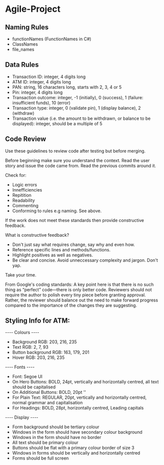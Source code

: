 # Agile-Project

## Naming Rules

 - functionNames (FunctionNames in C#)
 - ClassNames
 - file_names

## Data Rules

 - Transaction ID: integer, 4 digits long
 - ATM ID: integer, 4 digits long
 - PAN: string, 16 characters long, starts with 2, 3, 4 or 5
 - Pin: integer, 4 digits long
 - Transaction outcome: integer, -1 (initially), 0 (success), 1 (failure: insufficient funds), 10 (error)
 - Transaction type: integer, 0 (validate pin), 1 (display balance), 2 (withdraw)
 - Transaction value (i.e. the amount to be withdrawn, or balance to be displayed): integer, should be a multiple of 5

## Code Review

Use these guidelines to review code after testing but before merging.

Before beginning make sure you understand the context. Read the user story and issue the code came from. Read the previous commits around it.

Check for:
- Logic errors
- Innefficiencies
- Repitition
- Readability
- Commenting
- Conforming to rules e.g naming. See above.

If the work does not meet these standards then provide constructive feedback.

What is constructive feedback?
- Don't just say what requires change, say why and even how.
- Reference specific lines and methods/functions.
- Highlight positives as well as negatives.
- Be clear and concise. Avoid unneccessary complexity and jargon. Don't yap.

Take your time.

From Google's coding standards:
A key point here is that there is no such thing as “perfect” code—there is only better code. Reviewers should not require the author to polish every tiny piece before granting approval. Rather, the reviewer should balance out the need to make forward progress compared to the importance of the changes they are suggesting.

## Styling Info for ATM:

---- Colours ----
- Background RGB: 203, 216, 235
- Text RGB: 2, 7, 93
- Button background RGB: 163, 179, 201
- Hover RGB: 203, 216, 235

---- Fonts ----

- Font: Segoe UI
- On Hero Buttons: BOLD, 24pt, vertically and horizontally centred, all text should be capitalised
- On Additional Buttons: BOLD, 20pt ''
- For Plain Text: REGULAR, 20pt, vertically and horizontally centred, normal grammar and capitalisation
- For Headings: BOLD, 28pt, horizontally centred, Leading capitals 

---- Display ----

- Form background should be tertiary colour
- Windows in the form should have secondary colour background
- Windows in the form should have no border
- All text should be primary colour
- Buttons should be flat with a primary colour border of size 3
- Windows in forms should be vertically and horizontally centred
- Forms should be full screen
